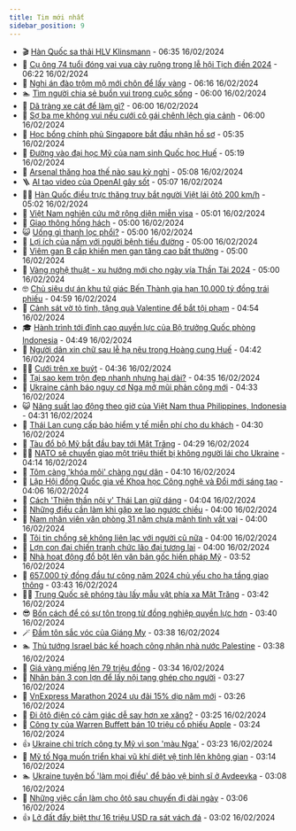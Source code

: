 ```yaml
---
title: Tim mới nhất
sidebar_position: 9
---
```


<!-- vnexpress-tin-moi-nhat:START -->
- 🎬 [Hàn Quốc sa thải HLV Klinsmann](https://vnexpress.net/han-quoc-sa-thai-hlv-klinsmann-4712092.html) - 06:35 16/02/2024
- 🐎 [Cụ ông 74 tuổi đóng vai vua cày ruộng trong lễ hội Tịch điền 2024](https://vnexpress.net/cu-ong-74-tuoi-dong-vai-vua-cay-ruong-trong-le-hoi-tich-dien-2024-4712088.html) - 06:22 16/02/2024
- 🦍 [Nghi án đào trộm mộ mới chôn để lấy vàng](https://vnexpress.net/nghi-an-dao-trom-mo-moi-chon-de-lay-vang-4712007.html) - 06:16 16/02/2024
- 🏊 [Tìm người chia sẻ buồn vui trong cuộc sống](https://vnexpress.net/tim-nguoi-chia-se-buon-vui-trong-cuoc-song-4711940.html) - 06:00 16/02/2024
- 🎊 [Dã tràng xe cát để làm gì?](https://vnexpress.net/da-trang-xe-cat-de-lam-gi-4711690.html) - 06:00 16/02/2024
- 🎃 [Sợ ba mẹ không vui nếu cưới cô gái chênh lệch gia cảnh](https://vnexpress.net/so-ba-me-khong-vui-neu-cuoi-co-gai-chenh-lech-gia-canh-4710865.html) - 06:00 16/02/2024
- 🧰 [Học bổng chính phủ Singapore bắt đầu nhận hồ sơ](https://vnexpress.net/hoc-bong-chinh-phu-singapore-bat-dau-nhan-ho-so-4712068.html) - 05:35 16/02/2024
- 🔭 [Đường vào đại học Mỹ của nam sinh Quốc học Huế](https://vnexpress.net/duong-vao-dai-hoc-my-cua-nam-sinh-quoc-hoc-hue-4711742.html) - 05:19 16/02/2024
- 🫶 [Arsenal thăng hoa thế nào sau kỳ nghỉ](https://vnexpress.net/arsenal-thang-hoa-the-nao-sau-ky-nghi-4711914.html) - 05:08 16/02/2024
- 🪜 [AI tạo video của OpenAI gây sốt](https://vnexpress.net/ai-tao-video-cua-openai-gay-sot-4712004.html) - 05:07 16/02/2024
- 👨‍🏫 [Hàn Quốc điều trực thăng truy bắt người Việt lái ôtô 200 km/h](https://vnexpress.net/han-quoc-dieu-truc-thang-truy-bat-nguoi-viet-lai-oto-200-km-h-4712063.html) - 05:02 16/02/2024
- 🎊 [Việt Nam nghiên cứu mở rộng diện miễn visa](https://vnexpress.net/viet-nam-nghien-cuu-mo-rong-dien-mien-visa-4712064.html) - 05:01 16/02/2024
- 🎊 [Giao thông hống hách](https://vnexpress.net/giao-thong-hong-hach-4711921.html) - 05:00 16/02/2024
- 😺 [Uống gì thanh lọc phổi?](https://vnexpress.net/uong-gi-thanh-loc-phoi-4712032.html) - 05:00 16/02/2024
- 🐘 [Lợi ích của nấm với người bệnh tiểu đường](https://vnexpress.net/loi-ich-cua-nam-voi-nguoi-benh-tieu-duong-4711960.html) - 05:00 16/02/2024
- 🌁 [Viêm gan B cấp khiến men gan tăng cao bất thường](https://vnexpress.net/viem-gan-b-cap-khien-men-gan-tang-cao-bat-thuong-4711951.html) - 05:00 16/02/2024
- 🐲 [Vàng nghệ thuật - xu hướng mới cho ngày vía Thần Tài 2024](https://vnexpress.net/vang-nghe-thuat-xu-huong-moi-cho-ngay-via-than-tai-2024-4709913.html) - 05:00 16/02/2024
- 🤓 [Chủ siêu dự án khu tứ giác Bến Thành gia hạn 10.000 tỷ đồng trái phiếu](https://vnexpress.net/chu-sieu-du-an-khu-tu-giac-ben-thanh-gia-han-10-000-ty-dong-trai-phieu-4712013.html) - 04:59 16/02/2024
- 💪 [Cảnh sát vờ tỏ tình, tặng quà Valentine để bắt tội phạm](https://vnexpress.net/canh-sat-vo-to-tinh-tang-qua-valentine-de-bat-toi-pham-4712049.html) - 04:54 16/02/2024
- 🎓 [Hành trình tới đỉnh cao quyền lực của Bộ trưởng Quốc phòng Indonesia](https://vnexpress.net/hanh-trinh-toi-dinh-cao-quyen-luc-cua-bo-truong-quoc-phong-indonesia-4711633.html) - 04:49 16/02/2024
- 🫣 [Người dân xin chữ sau lễ hạ nêu trong Hoàng cung Huế](https://vnexpress.net/nguoi-dan-xin-chu-sau-le-ha-neu-trong-hoang-cung-hue-4712039.html) - 04:42 16/02/2024
- 🧑‍💻 [Cưới trên xe buýt](https://vnexpress.net/cuoi-tren-xe-buyt-4711831.html) - 04:36 16/02/2024
- 🐲 [Tại sao kem trộn đẹp nhanh nhưng hại dài?](https://vnexpress.net/tai-sao-kem-tron-dep-nhanh-nhung-hai-dai-4711959.html) - 04:35 16/02/2024
- 🌝 [Ukraine cảnh báo nguy cơ Nga mở mũi phản công mới](https://vnexpress.net/ukraine-canh-bao-nguy-co-nga-mo-mui-phan-cong-moi-4712006.html) - 04:33 16/02/2024
- 😺 [Năng suất lao động theo giờ của Việt Nam thua Philippines, Indonesia](https://vnexpress.net/nang-suat-lao-dong-theo-gio-cua-viet-nam-thua-philippines-indonesia-4712065.html) - 04:31 16/02/2024
- 🐎 [Thái Lan cung cấp bảo hiểm y tế miễn phí cho du khách](https://vnexpress.net/thai-lan-cung-cap-bao-hiem-y-te-mien-phi-cho-du-khach-4711950.html) - 04:30 16/02/2024
- 🎡 [Tàu đổ bộ Mỹ bắt đầu bay tới Mặt Trăng](https://vnexpress.net/tau-do-bo-my-bat-dau-bay-toi-mat-trang-4711915.html) - 04:29 16/02/2024
- 👨‍🏫 [NATO sẽ chuyển giao một triệu thiết bị không người lái cho Ukraine](https://vnexpress.net/nato-se-chuyen-giao-mot-trieu-thiet-bi-khong-nguoi-lai-cho-ukraine-4712028.html) - 04:14 16/02/2024
- 🦆 [Tôm càng &#39;khóa môi&#39; chàng ngư dân](https://vnexpress.net/tom-cang-khoa-moi-chang-ngu-dan-4712040.html) - 04:10 16/02/2024
- 🚦 [Lập Hội đồng Quốc gia về Khoa học Công nghệ và Đổi mới sáng tạo](https://vnexpress.net/lap-hoi-dong-quoc-gia-ve-khoa-hoc-cong-nghe-va-doi-moi-sang-tao-4712031.html) - 04:06 16/02/2024
- 💫 [Cách &#39;Thiên thần nội y&#39; Thái Lan giữ dáng](https://vnexpress.net/cach-thien-than-noi-y-thai-lan-giu-dang-4711230.html) - 04:04 16/02/2024
- 🎉 [Những điều cần làm khi gặp xe lao ngược chiều](https://vnexpress.net/nhung-dieu-can-lam-khi-gap-xe-lao-nguoc-chieu-4712016.html) - 04:00 16/02/2024
- 🌋 [Nam nhân viên văn phòng 31 năm chưa mảnh tình vắt vai](https://vnexpress.net/nam-nhan-vien-van-phong-31-nam-chua-manh-tinh-vat-vai-4711941.html) - 04:00 16/02/2024
- 🤖 [Tôi tin chồng sẽ không liên lạc với người cũ nữa](https://vnexpress.net/toi-tin-chong-se-khong-lien-lac-voi-nguoi-cu-nua-4711909.html) - 04:00 16/02/2024
- 🦏 [Lợn con đại chiến tranh chức lão đại tương lai](https://vnexpress.net/lon-con-dai-chien-tranh-chuc-lao-dai-tuong-lai-4711483.html) - 04:00 16/02/2024
- 🦩 [Nhà hoạt động đổ bột lên văn bản gốc hiến pháp Mỹ](https://vnexpress.net/nha-hoat-dong-do-bot-len-van-ban-goc-hien-phap-my-4711971.html) - 03:52 16/02/2024
- 👺 [657.000 tỷ đồng đầu tư công năm 2024 chủ yếu cho hạ tầng giao thông](https://vnexpress.net/657-000-ty-dong-dau-tu-cong-nam-2024-chu-yeu-cho-ha-tang-giao-thong-4712017.html) - 03:43 16/02/2024
- 🧑‍🏫 [Trung Quốc sẽ phóng tàu lấy mẫu vật phía xa Mặt Trăng](https://vnexpress.net/trung-quoc-se-phong-tau-lay-mau-vat-phia-xa-mat-trang-4711919.html) - 03:42 16/02/2024
- 😎 [Bốn cách để có sự tôn trọng từ đồng nghiệp quyền lực hơn](https://vnexpress.net/bon-cach-de-co-su-ton-trong-tu-dong-nghiep-quyen-luc-hon-4711737.html) - 03:40 16/02/2024
- 🪄 [Đầm tôn sắc vóc của Giáng My](https://vnexpress.net/dam-ton-sac-voc-cua-giang-my-4711987.html) - 03:38 16/02/2024
- 🏊 [Thủ tướng Israel bác kế hoạch công nhận nhà nước Palestine](https://vnexpress.net/thu-tuong-israel-bac-ke-hoach-cong-nhan-nha-nuoc-palestine-4711972.html) - 03:38 16/02/2024
- 💃 [Giá vàng miếng lên 79 triệu đồng](https://vnexpress.net/gia-vang-mieng-tang-ngay-mung-7-tet-4712014.html) - 03:34 16/02/2024
- 🦆 [Nhân bản 3 con lợn để lấy nội tạng ghép cho người](https://vnexpress.net/cong-ty-nhat-tao-ra-noi-tang-lon-de-cay-ghep-cho-nguoi-4712018.html) - 03:27 16/02/2024
- 🎊 [VnExpress Marathon 2024 ưu đãi 15% dịp năm mới](https://vnexpress.net/vnexpress-marathon-2024-uu-dai-15-dip-nam-moi-4711671.html) - 03:26 16/02/2024
- 👺 [Đi ôtô điện có cảm giác dễ say hơn xe xăng?](https://vnexpress.net/di-oto-dien-co-cam-giac-de-say-hon-xe-xang-4712002.html) - 03:25 16/02/2024
- 🎡 [Công ty của Warren Buffett bán 10 triệu cổ phiếu Apple](https://vnexpress.net/cong-ty-cua-warren-buffett-ban-10-trieu-co-phieu-apple-4711970.html) - 03:24 16/02/2024
- 👍 [Ukraine chỉ trích công ty Mỹ vì son &#39;màu Nga&#39;](https://vnexpress.net/ukraine-chi-trich-cong-ty-my-vi-son-mau-nga-4711981.html) - 03:23 16/02/2024
- 🐎 [Mỹ tố Nga muốn triển khai vũ khí diệt vệ tinh lên không gian](https://vnexpress.net/my-to-nga-muon-trien-khai-vu-khi-diet-ve-tinh-len-khong-gian-4711966.html) - 03:14 16/02/2024
- 🏊 [Ukraine tuyên bố &#39;làm mọi điều&#39; để bảo vệ binh sĩ ở Avdeevka](https://vnexpress.net/ukraine-tuyen-bo-lam-moi-dieu-de-bao-ve-binh-si-o-avdeevka-4711948.html) - 03:08 16/02/2024
- 🦩 [Những việc cần làm cho ôtô sau chuyến đi dài ngày](https://vnexpress.net/nhung-viec-can-lam-cho-oto-sau-chuyen-di-dai-ngay-4711728.html) - 03:06 16/02/2024
- 👍 [Lở đất đẩy biệt thự 16 triệu USD ra sát vách đá](https://vnexpress.net/lo-dat-day-biet-thu-16-trieu-usd-ra-sat-vach-da-4711944.html) - 03:02 16/02/2024<!-- vnexpress-tin-moi-nhat:END -->
